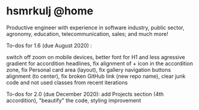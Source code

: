 # hsmrkulj @home
Productive engineer with experience in software industry, public sector, agronomy, education, telecommunication, sales; and much more!

To-dos for 1.6 (due August 2020) :

switch off zoom on mobile devices,
better font for H1 and less agressive gradient for accordition headlines,
fix alignment of + icon in the accordition zone,
fix Personal card area (layout),
fix gallery navigation buttons alignment (to center),
fix broken GitHub link (new repo name),
clear junk code and not used classes from recent iterations

To-dos for 2.0 (due December 2020):
add Projects section (4th accordition), 
"beautify" the code, 
styling improvement
